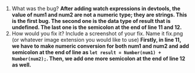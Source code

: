 1. What was the bug?
   **After adding watch expressions in devtools, the value of num1 and num2 are not a numeric type; they are strings. This is the first bug. The second one is the data type of result that is undefined. The last one is the semicolon at the end of line 11 and 12.**
2. How would you fix it? Include a screenshot of your fix. Name it fix.png (or whatever image extension you would like to use)
   **Firstly, in line 11, we have to make numeric conversion for both num1 and num2 and add semicolon at the end of line as `let result = Number(num1) + Number(num2);`. Then, we add one more semicolon at the end of line 12 as well.**